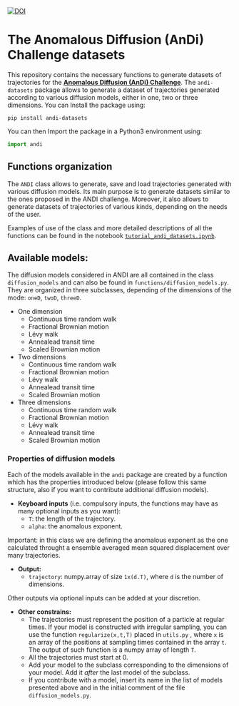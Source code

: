 [![DOI](https://zenodo.org/badge/DOI/10.5281/zenodo.4775311.svg)](https://doi.org/10.5281/zenodo.4775311)


# The Anomalous Diffusion (AnDi) Challenge datasets

This repository contains the necessary functions to generate datasets of trajectories for the [**Anomalous Diffusion (AnDi) Challenge**](https://competitions.codalab.org/competitions/23601). The `andi-datasets` package allows to generate a dataset of trajectories generated according to various diffusion models, either in one, two or three dimensions. You can Install the package using:

```
pip install andi-datasets
```
 
You can then Import the package in a Python3 environment using:

```python
import andi
```


## Functions organization

The `ANDI` class allows to generate, save and load trajectories generated with various diffusion models. Its main purpose is to generate datasets similar to the ones proposed in the ANDI challenge. Moreover, it also allows to generate datasets of trajectories of various kinds, depending on the needs of the user. 

Examples of use of the class and more detailed descriptions of all the functions can be found in the notebook [`tutorial_andi_datasets.ipynb`](https://github.com/AnDiChallenge/ANDI_datasets/blob/master/tutorial_andi_datasets.ipynb).


## Available models:

The diffusion models considered in ANDI are all contained in the class `diffusion_models` and can also be found in `functions/diffusion_models.py`. They are organized in three subclasses, depending of the dimensions of the mode: `oneD`, `twoD`, `threeD`.
- One dimension
    - Continuous time random walk
    - Fractional Brownian motion
    - Lévy walk
    - Annealead transit time
    - Scaled Brownian motion
- Two dimensions
    - Continuous time random walk
    - Fractional Brownian motion
    - Lévy walk
    - Annealead transit time
    - Scaled Brownian motion
- Three dimensions
    - Continuous time random walk
    - Fractional Brownian motion
    - Lévy walk
    - Annealead transit time
    - Scaled Brownian motion

### Properties of diffusion models

Each of the models available in the `andi` package are created by a function which has the properties introduced below (please follow this same structure, also if you want to contribute additional diffusion models).

- **Keyboard inputs** (i.e. compulsory inputs, the functions may have as many optional inputs as you want):
    - `T`: the length of the trajectory.
    - `alpha`: the anomalous exponent. 
    
Important: in this class we are defining the anomalous exponent as the one calculated throught a ensemble averaged mean squared displacement over many trajectories. 

- **Output:**
    - `trajectory`: numpy.array of size `1x(d.T)`, where `d` is the number of dimensions.
    
Other outputs via optional inputs can be added at your discretion.


- **Other constrains:**
    - The trajectories must represent the position of a particle at regular times. If your model is constructed with irregular sampling, you can use the function `regularize(x,t,T)` placed in `utils.py` , where `x` is an array of the positions at sampling times contained in the array `t`. The output of such function is a numpy array of length `T`.
    - All the trajectories must start at 0.
    - Add your model to the subclass corresponding to the dimensions of your model. Add it *after* the last model of the subclass.
    - If you contribute with a model, insert its name in the list of models presented above and in the initial comment of the file `diffusion_models.py`.
 
